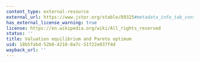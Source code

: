```yaml
---
content_type: external-resource
external_url: https://www.jstor.org/stable/89325#metadata_info_tab_contents
has_external_license_warning: true
license: https://en.wikipedia.org/wiki/All_rights_reserved
status: ''
title: Valuation equilibrium and Pareto optimum
uid: 18b5fabd-52b0-4210-8a7c-51f22e037f4d
wayback_url: ''
---
```

